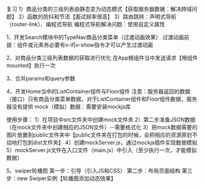 复习
1）商品分类的三级列表由静态变为动态模式【获取服务器数据：解决跨域问题】
2）函数的防抖和节流【面试频率很高】
3）路由跳转：声明式导航（router-link）、编程式导航
编程式导航解决问题：使用自定义属性


1、开发Search模块中的TypeNav商品分类菜单（过渡动画效果）
过渡动画前提：组件或元素务必要有v-if|v-show指令才可以产生过渡动画

2、对商品分类三级列表数据的获取进行优化
在App根组件当中发送请求【根组件mounted】执行一次

3、合并params和query参数

4、开发Home当中的ListContainer组件与Floor组件
注意：服务器返回的数据（接口）只有商品分类菜单数据，对于ListContainer组件和Floor组件数据，服务器没有提供
mock（模拟）数据：需要安装mockjs库

使用步骤：
1）在项目中src文件夹中创建mock文件夹
2）第二步准备JSON数据（在mock文件夹中创建相应的JSON文件）--需要格式化
3）把mock数据需要的图片放置到public文件夹中【public文件夹在打包的时候，会把相应的资源原封不动地打包到dist文件夹】
4）创建mockServer.js，通过mockjs插件实现数据模拟
5）mockServer.js文件在入口文件（main.js）中引入（至少执行一次，才能模拟数据）


5、swiper轮播图
第一步：引导（引入JS和CSS）
第二步：布局页面结构
第三步：new Swiper实例【轮播图添加动态效果】